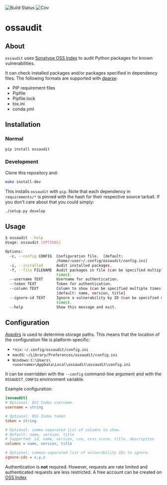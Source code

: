 ![Build Status](https://travis-ci.org/dyntopia/ossaudit.svg?branch=master)
![Cov](https://codecov.io/github/dyntopia/ossaudit/coverage.svg?branch=master)

# ossaudit

## About

`ossaudit` uses [Sonatype OSS Index][1] to audit Python packages for
known vulnerabilities.

It can check installed packages and/or packages specified in dependency
files.  The following formats are supported with [dparse][2]:

- PIP requirement files
- Pipfile
- Pipfile.lock
- tox.ini
- conda.yml


## Installation

### Normal

```sh
pip install ossaudit
```

### Development

Clone this repository and:

```sh
make install-dev
```

This installs `ossaudit` with `pip`.  Note that each dependency in
`requirements/*` is pinned with the hash for their respective source
tarball.  If you don't care about that you could simply:

```sh
./setup.py develop
```


## Usage

```sh
$ ossaudit --help
Usage: ossaudit [OPTIONS]

Options:
  -c, --config CONFIG  Configuration file.  [default:
                       /home/<user>/.config/ossaudit/config.ini]
  -i, --installed      Audit installed packages.
  -f, --file FILENAME  Audit packages in file (can be specified multiple
                       times).
  --username TEXT      Username for authentication.
  --token TEXT         Token for authentication.
  --column TEXT        Column to show (can be specified multiple times).
                       [default: name, version, title]
  --ignore-id TEXT     Ignore a vulnerability by ID (can be specified multiple
                       times).
  --help               Show this message and exit.
```


## Configuration

[Appdirs][3] is used to determine storage paths.  This means that the
location of the configuration file is platform-specific:

- `*nix`: `~/.config/ossaudit/config.ini`
- `macOS`: `~/Library/Preferences/ossaudit/config.ini`
- `Windows`: `C:\Users\<username>\AppData\Local\ossaudit\ossaudit\config.ini`

It can be overridden with the `--config` command-line argument and with
the `OSSAUDIT_CONFIG` environment variable.

Example configuration:

```ini
[ossaudit]
# Optional: OSS Index username.
username = string

# Optional: OSS Index token
token = string

# Optional: comma-separated list of columns to show.
# Default: name, version, title
# Supported: id, name, version, cve, cvss_score, title, description
columns = name, version, title

# Optional: comman-separated list of vulnerability IDs to ignore.
ignore-ids = x,y,z
```

Authentication is **not** required.  However, requests are rate limited
and authenticated requests are less restricted.  A free account can be
created on [OSS Index][1]


[1]: https://ossindex.sonatype.org/
[2]: https://github.com/pyupio/dparse
[3]: https://github.com/ActiveState/appdirs
